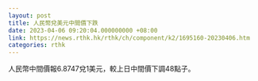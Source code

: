 ```yaml
---
layout: post
title: 人民幣兌美元中間價下跌
date: 2023-04-06 09:20:04.000000000 +08:00
link: https://news.rthk.hk/rthk/ch/component/k2/1695160-20230406.htm
categories: rthk
---
```


人民幣中間價報6.8747兌1美元，較上日中間價下調48點子。
